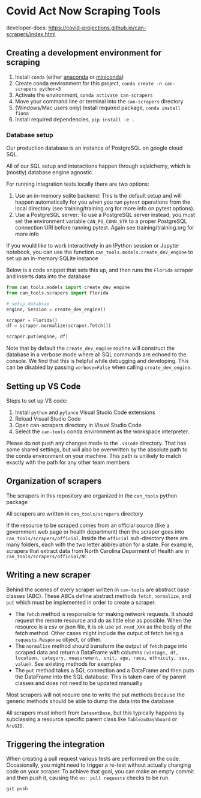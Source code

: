 # Covid Act Now Scraping Tools

developer-docs: https://covid-projections.github.io/can-scrapers/index.html


## Creating a development environment for scraping

1. Install `conda` (either [anaconda](https://www.anaconda.com/products/individual) or [miniconda](https://docs.conda.io/en/latest/miniconda.html))
2. Create conda environment for this project, `conda create -n can-scrapers python=3`
3. Activate the environment, `conda activate can-scrapers`
4. Move your command line or terminal into the `can-scrapers` directory
5. (Windows/Mac users only) Install required package, `conda install fiona`
6. Install required dependencies, `pip install -e .`

### Database setup

Our production database is an instance of PostgreSQL on google cloud SQL.

All of our SQL setup and interactions happen through sqlalchemy, which is
(mostly) database engine agnostic.

For running integration tests locally there are two options:

1. Use an in-memory sqlite backend: This is the default setup and will happen
   automatically for you when you run `pytest` operations from the local
   directory (see training/training.org for more info on pytest options).
2. Use a PostgreSQL server: To use a PostgreSQL server instead, you must set the
   environment variable `CAN_PG_CONN_STR` to a proper PostgreSQL connection URI
   before running pytest. Again see training/training.org for more info


If you would like to work interactively in an IPython session or Jupyter
notebook, you can use the function `can_tools.models.create_dev_engine` to set
up an in-memory SQLite instance

Below is a code snippet that sets this up, and then runs the `Florida` scraper
and inserts data into the database

```python
from can_tools.models import create_dev_engine
from can_tools.scrapers import Florida

# setup databsae
engine, Session = create_dev_engine()

scraper = Florida()
df = scraper.normalize(scraper.fetch())

scraper.put(engine, df)
```

Note that by default the `create_dev_engine` routine will construct the database
in a verbose mode where all SQL commands are echoed to the console. We find that
this is helpful while debugging and developing. This can be disabled by passing
`verbose=False` when calling `create_dev_engine`.

## Setting up VS Code

Steps to set up VS code:

1. Install `python` and `pylance` Visual Studio Code extensions
2. Reload Visual Studio Code
3. Open can-scrapers directory in Visual Studio Code
4. Select the `can-tools` conda environment as the workspace interpreter.

Please do not push any changes made to the `.vscode` directory. That has some
shared settings, but will also be overwritten by the absolute path to the
conda environment on your machine. This path is unlikely to match exactly
with the path for any other team members

## Organization of scrapers

The scrapers in this repository are organized in the `can_tools` python package

All scrapers are written in `can_tools/scrapers` directory

If the resource to be scraped comes from an official source (like a government web page or
health department) then the scraper goes into `can_tools/scrapers/official`. Inside the `official`
sub-directory there are many folders, each with the two letter abbreviation for a state. For
example, scrapers that extract data from North Carolina Deparment of Health are in 
`can_tools/scrapers/official/NC`


## Writing a new scraper

Behind the scenes of every scraper written in `can-tools` are abstract base
classes (ABC). These ABCs define abstract methods `fetch`, `normalize`,
and `put` which must be implemented in order to create a scraper.

* The `fetch` method is responsible for making network requests. It should request
  the remote resource and do as little else as possible. When the resource is a csv
  or json file, it is ok use `pd.read_XXX` as the body of the fetch method. Other cases
  might include the output of fetch being a `requests.Response` object, or other.
* The `normalize` method should transform the output of `fetch` page into scraped data
  and return a DataFrame with columns `(vintage, dt, location, category,
  measurement, unit, age, race, ethnicity, sex, value)`. See existing methods for
  examples
* The `put` method takes a SQL connection and a DataFrame and then puts the
  DataFrame into the SQL database. This is taken care of by parent classes and
  does not need to be updated manuallly

Most scrapers will not require one to write the put methods because
the generic methods should be able to dump the data into the database

All scrapers must inherit from `DatasetBase`, but this typically happens by subclassing 
a resource specific parent class like `TableauDashboard` or `ArcGIS`.

## Triggering the integration

When creating a pull request various tests are performed on the code.
Occasionally, you might need to trigger a re-test without actually changing code
on your scraper.  To achieve that goal, you can make an empty commit and then
push it, causing the `on: pull requests` checks to be run.

```git commit --allow-empty -m "Trigger GitHub actions"
git push
```
